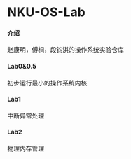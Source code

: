 # NKU-OS-Lab

#### 介绍
赵康明，傅桐，段钧淇的操作系统实验仓库

#### Lab0&0.5
初步运行最小的操作系统内核

#### Lab1
中断异常处理

#### Lab2
物理内存管理